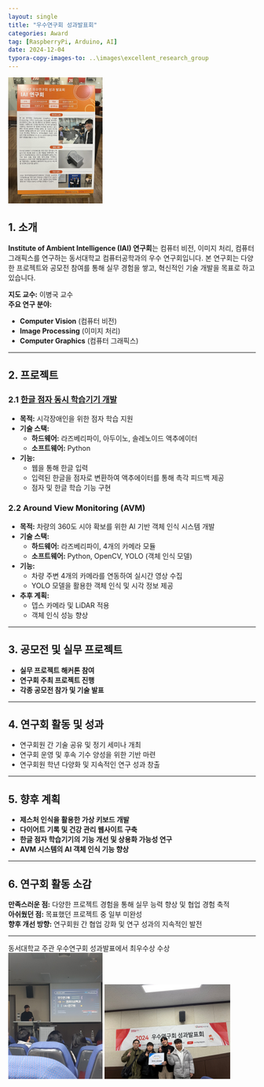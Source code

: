 ```yaml
---
layout: single
title: "우수연구회 성과발표회"
categories: Award
tag: [RaspberryPi, Arduino, AI]
date: 2024-12-04
typora-copy-images-to: ..\images\excellent_research_group
---
```


<img src="..\images\excellent_research_group\IMG_9016.JPEG" alt="IMG_9016" style="zoom:25%;" />

## 1. 소개
**Institute of Ambient Intelligence (IAI) 연구회**는 컴퓨터 비전, 이미지 처리, 컴퓨터 그래픽스를 연구하는 동서대학교 컴퓨터공학과의 우수 연구회입니다. 본 연구회는 다양한 프로젝트와 공모전 참여를 통해 실무 경험을 쌓고, 혁신적인 기술 개발을 목표로 하고 있습니다.

**지도 교수:** 이병국 교수  
**주요 연구 분야:**  
- **Computer Vision** (컴퓨터 비전)  
- **Image Processing** (이미지 처리)  
- **Computer Graphics** (컴퓨터 그래픽스)

---

## 2. 프로젝트

### 2.1 [한글 점자 동시 학습기기 개발](https://github.com/20201561KimGyeongHyeon/braille)
- **목적:** 시각장애인을 위한 점자 학습 지원
- **기술 스택:** 
  - **하드웨어:** 라즈베리파이, 아두이노, 솔레노이드 액추에이터
  - **소프트웨어:** Python
- **기능:** 
  - 웹을 통해 한글 입력
  - 입력된 한글을 점자로 변환하여 액추에이터를 통해 촉각 피드백 제공
  - 점자 및 한글 학습 기능 구현

### 2.2 Around View Monitoring (AVM)
- **목적:** 차량의 360도 시야 확보를 위한 AI 기반 객체 인식 시스템 개발
- **기술 스택:**
  - **하드웨어:** 라즈베리파이, 4개의 카메라 모듈
  - **소프트웨어:** Python, OpenCV, YOLO (객체 인식 모델)
- **기능:**
  - 차량 주변 4개의 카메라를 연동하여 실시간 영상 수집
  - YOLO 모델을 활용한 객체 인식 및 시각 정보 제공
- **추후 계획:**
  - 뎁스 카메라 및 LiDAR 적용
  - 객체 인식 성능 향상

---

## 3. 공모전 및 실무 프로젝트
- **실무 프로젝트 해커톤 참여**
- **연구회 주최 프로젝트 진행**
- **각종 공모전 참가 및 기술 발표**

---

## 4. 연구회 활동 및 성과
- 연구회원 간 기술 공유 및 정기 세미나 개최
- 연구회 운영 및 후속 기수 양성을 위한 기반 마련
- 연구회원 학년 다양화 및 지속적인 연구 성과 창출

---

## 5. 향후 계획
- **제스처 인식을 활용한 가상 키보드 개발**
- **다이어트 기록 및 건강 관리 웹사이트 구축**
- **한글 점자 학습기기의 기능 개선 및 상용화 가능성 연구**
- **AVM 시스템의 AI 객체 인식 기능 향상**

---

## 6. 연구회 활동 소감
**만족스러운 점:** 다양한 프로젝트 경험을 통해 실무 능력 향상 및 협업 경험 축적  
**아쉬웠던 점:** 목표했던 프로젝트 중 일부 미완성  
**향후 개선 방향:** 연구회원 간 협업 강화 및 연구 성과의 지속적인 발전

---

동서대학교 주관 우수연구회 성과발표에서 최우수상 수상
<img src="..\images\excellent_research_group\IMG_0985.JPG" alt="IMG_0985" style="zoom:25%;" />
<img src="..\images\excellent_research_group\IMG_9019.JPG" alt="IMG_9019" style="zoom:25%;" />